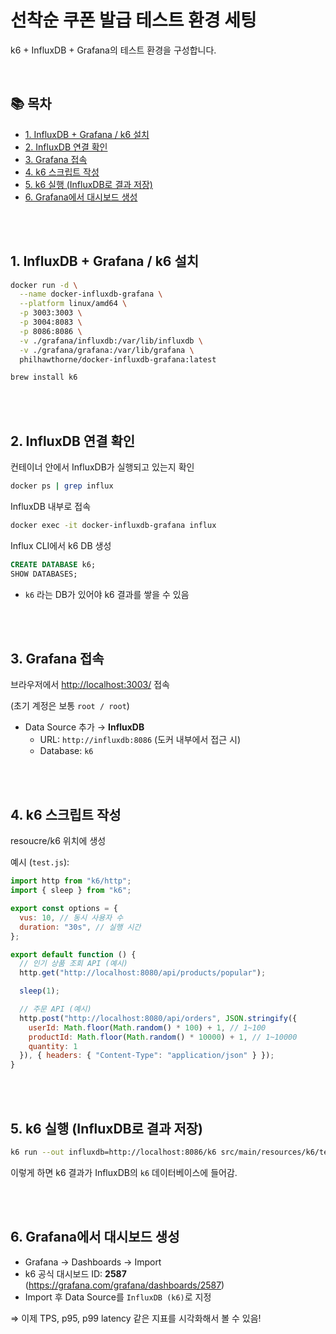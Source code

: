 # 선착순 쿠폰 발급 테스트 환경 세팅

k6 + InfluxDB + Grafana의 테스트 환경을 구성합니다.


<br/>

## 📚 목차

- [1. InfluxDB + Grafana / k6 설치](#1-InfluxDB-+-Grafana-/-k6-설치)
- [2. InfluxDB 연결 확인](#2-InfluxDB-연결-확인)
- [3. Grafana 접속](#3-Grafana-접속)
- [4. k6 스크립트 작성](#4-k6-스크립트-작성)
- [5. k6 실행 (InfluxDB로 결과 저장)](#5-k6-실행-(InfluxDB로-결과-저장))
- [6. Grafana에서 대시보드 생성](#6-Grafana에서-대시보드-생성)

<br/>

<br/>



## 1. InfluxDB + Grafana / k6 설치

```bash
docker run -d \
  --name docker-influxdb-grafana \
  --platform linux/amd64 \
  -p 3003:3003 \
  -p 3004:8083 \
  -p 8086:8086 \
  -v ./grafana/influxdb:/var/lib/influxdb \
  -v ./grafana/grafana:/var/lib/grafana \
  philhawthorne/docker-influxdb-grafana:latest
```

```bash
brew install k6
```

<br/>

<br/>

## 2. InfluxDB 연결 확인

컨테이너 안에서 InfluxDB가 실행되고 있는지 확인

```bash
docker ps | grep influx
```

InfluxDB 내부로 접속

```bash
docker exec -it docker-influxdb-grafana influx
```

Influx CLI에서 k6 DB 생성

```sql
CREATE DATABASE k6;
SHOW DATABASES;
```

* `k6` 라는 DB가 있어야 k6 결과를 쌓을 수 있음

<br/>

<br/>

## 3. Grafana 접속

브라우저에서 [http://localhost:3003/](http://localhost:3003/) 접속

(초기 계정은 보통 `root / root`)

- Data Source 추가 → **InfluxDB**
    - URL: `http://influxdb:8086` (도커 내부에서 접근 시)
    - Database: `k6`

<br/>

<br/>

## 4. k6 스크립트 작성

resoucre/k6 위치에 생성

예시 (`test.js`):

```jsx
import http from "k6/http";
import { sleep } from "k6";

export const options = {
  vus: 10, // 동시 사용자 수
  duration: "30s", // 실행 시간
};

export default function () {
  // 인기 상품 조회 API (예시)
  http.get("http://localhost:8080/api/products/popular");

  sleep(1);

  // 주문 API (예시)
  http.post("http://localhost:8080/api/orders", JSON.stringify({
    userId: Math.floor(Math.random() * 100) + 1, // 1~100
    productId: Math.floor(Math.random() * 10000) + 1, // 1~10000
    quantity: 1
  }), { headers: { "Content-Type": "application/json" } });
}

```

<br/>

<br/>

## 5. k6 실행 (InfluxDB로 결과 저장)

```bash
k6 run --out influxdb=http://localhost:8086/k6 src/main/resources/k6/test.js
```

이렇게 하면 k6 결과가 InfluxDB의 `k6` 데이터베이스에 들어감.

<br/>

<br/>

## 6. Grafana에서 대시보드 생성

- Grafana → Dashboards → Import
- k6 공식 대시보드 ID: **2587** (https://grafana.com/grafana/dashboards/2587)
- Import 후 Data Source를 `InfluxDB (k6)`로 지정

⇒ 이제 TPS, p95, p99 latency 같은 지표를 시각화해서 볼 수 있음!